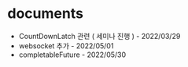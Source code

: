 # documents
- CountDownLatch 관련 ( 세미나 진행 ) - 2022/03/29
- websocket 추가 - 2022/05/01
- completableFuture - 2022/05/30